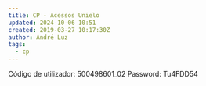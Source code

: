 ```yaml
---
title: CP - Acessos Unielo
updated: 2024-10-06 10:51
created: 2019-03-27 10:17:30Z
author: André Luz
tags:
  - cp
---
```


Código de utilizador: 500498601_02
Password: Tu4FDD54